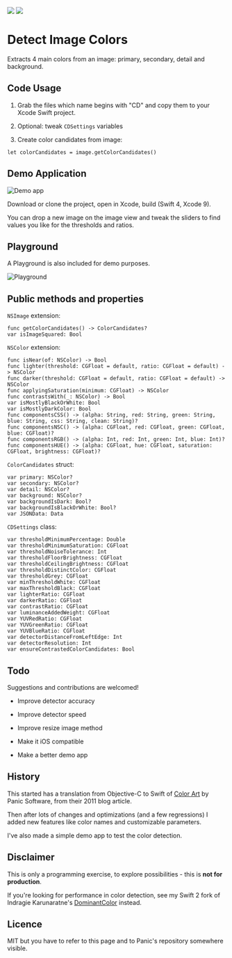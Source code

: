 ![](https://img.shields.io/badge/Swift-4.2-green.svg?style=flat) ![](https://img.shields.io/badge/Xcode-9-green.svg?style=flat)

# Detect Image Colors

Extracts 4 main colors from an image: primary, secondary, detail and background.

## Code Usage

1. Grab the files which name begins with "CD" and copy them to your Xcode Swift project.

2. Optional: tweak `CDSettings` variables

3. Create color candidates from image:

```   
let colorCandidates = image.getColorCandidates()
```  

## Demo Application

![Demo app](https://monosnap.com/file/B9JEWrL0G6xxvmBLWAFmniGAdJG0s4.png)

Download or clone the project, open in Xcode, build (Swift 4, Xcode 9).

You can drop a new image on the image view and tweak the sliders to find values you like for the thresholds and ratios.

## Playground

A Playground is also included for demo purposes.

![Playground](https://monosnap.com/file/LU2oR9KpLQ7cUEYsdxOiw0jhDy8Qif.png)

## Public methods and properties

`NSImage` extension:

    func getColorCandidates() -> ColorCandidates?
    var isImageSquared: Bool

`NSColor` extension:

    func isNear(of: NSColor) -> Bool
    func lighter(threshold: CGFloat = default, ratio: CGFloat = default) -> NSColor
    func darker(threshold: CGFloat = default, ratio: CGFloat = default) -> NSColor
    func applyingSaturation(minimum: CGFloat) -> NSColor
    func contrastsWith(_: NSColor) -> Bool
    var isMostlyBlackOrWhite: Bool
    var isMostlyDarkColor: Bool
    func componentsCSS() -> (alpha: String, red: String, green: String, blue: String, css: String, clean: String)?
    func componentsNSC() -> (alpha: CGFloat, red: CGFloat, green: CGFloat, blue: CGFloat)?
    func componentsRGB() -> (alpha: Int, red: Int, green: Int, blue: Int)?
    func componentsHUE() -> (alpha: CGFloat, hue: CGFloat, saturation: CGFloat, brightness: CGFloat)?

`ColorCandidates` struct:

    var primary: NSColor?
    var secondary: NSColor?
    var detail: NSColor?
    var background: NSColor?
    var backgroundIsDark: Bool?
    var backgroundIsBlackOrWhite: Bool?
    var JSONData: Data

`CDSettings` class:

    var thresholdMinimumPercentage: Double
    var thresholdMinimumSaturation: CGFloat
    var thresholdNoiseTolerance: Int
    var thresholdFloorBrightness: CGFloat
    var thresholdCeilingBrightness: CGFloat
    var thresholdDistinctColor: CGFloat
    var thresholdGrey: CGFloat
    var minThresholdWhite: CGFloat
    var maxThresholdBlack: CGFloat
    var lighterRatio: CGFloat
    var darkerRatio: CGFloat
    var contrastRatio: CGFloat
    var luminanceAddedWeight: CGFloat
    var YUVRedRatio: CGFloat
    var YUVGreenRatio: CGFloat
    var YUVBlueRatio: CGFloat
    var detectorDistanceFromLeftEdge: Int
    var detectorResolution: Int
    var ensureContrastedColorCandidates: Bool

## Todo

Suggestions and contributions are welcomed! 

- Improve detector accuracy

- Improve detector speed

- Improve resize image method

- Make it iOS compatible

- Make a better demo app

## History

This started has a translation from Objective-C to Swift of [Color Art](https://github.com/panicinc/ColorArt) by Panic Software, from their 2011 blog article.

Then after lots of changes and optimizations (and a few regressions) I added new features like color names and customizable parameters.

I've also made a simple demo app to test the color detection.

## Disclaimer

This is only a programming exercise, to explore possibilities - this is **not for production**.

If you're looking for performance in color detection, see my Swift 2 fork of Indragie Karunaratne's [DominantColor](https://github.com/ericdke/DominantColor) instead.

## Licence

MIT but you have to refer to this page and to Panic's repository somewhere visible.
